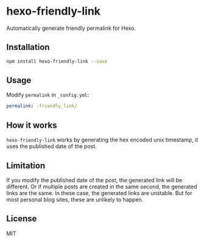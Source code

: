 # hexo-friendly-link

Automatically generate friendly permalink for Hexo.

## Installation

``` bash
npm install hexo-friendly-link --save
```

## Usage

Modify `permalink` in `_config.yml`:

``` yaml
permalink: :friendly_link/
```

## How it works

`hexo-friendly-link` works by generating the hex encoded unix timestamp, it uses the published date of the post.

## Limitation

If you modify the published date of the post, the generated link will be different. Or if multiple posts are created in the same second, the generated links are the same. In these case, the generated links are unstable. But for most personal blog sites, these are unlikely to happen.

## License

MIT
